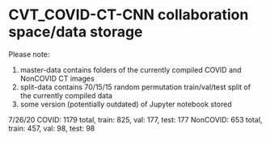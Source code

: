 # CVT_COVID-CT-CNN collaboration space/data storage
Please note:
1. master-data contains folders of the currently compiled COVID and NonCOVID CT images
2. split-data contains 70/15/15 random permutation train/val/test split of the currently compiled data
3. some version (potentially outdated) of Jupyter notebook stored

7/26/20
COVID: 1179 total, train: 825, val: 177, test: 177
NonCOVID: 653 total, train: 457, val: 98, test: 98
